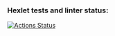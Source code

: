 ### Hexlet tests and linter status:
[![Actions Status](https://github.com/katasonova/qa-engineer-project-84/workflows/hexlet-check/badge.svg)](https://github.com/katasonova/qa-engineer-project-84/actions)